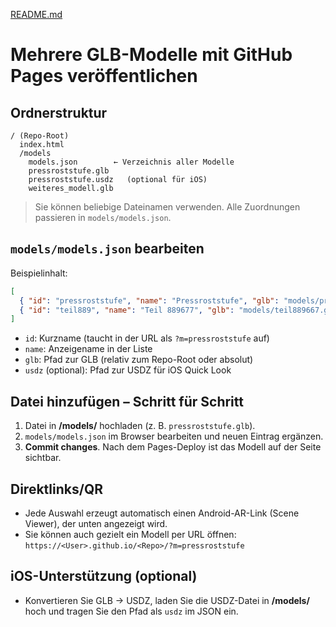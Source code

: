 [README.md](https://github.com/user-attachments/files/22138279/README.md)
# Mehrere GLB-Modelle mit GitHub Pages veröffentlichen

## Ordnerstruktur
```
/ (Repo-Root)
  index.html
  /models
    models.json        ← Verzeichnis aller Modelle
    pressroststufe.glb
    pressroststufe.usdz   (optional für iOS)
    weiteres_modell.glb
```
> Sie können beliebige Dateinamen verwenden. Alle Zuordnungen passieren in `models/models.json`.

## `models/models.json` bearbeiten
Beispielinhalt:
```json
[
  { "id": "pressroststufe", "name": "Pressroststufe", "glb": "models/pressroststufe.glb", "usdz": "models/pressroststufe.usdz" },
  { "id": "teil889", "name": "Teil 889677", "glb": "models/teil889667.glb" }
]
```
- `id`: Kurzname (taucht in der URL als `?m=pressroststufe` auf)
- `name`: Anzeigename in der Liste
- `glb`: Pfad zur GLB (relativ zum Repo-Root oder absolut)
- `usdz` (optional): Pfad zur USDZ für iOS Quick Look

## Datei hinzufügen – Schritt für Schritt
1. Datei in **/models/** hochladen (z. B. `pressroststufe.glb`).
2. `models/models.json` im Browser bearbeiten und neuen Eintrag ergänzen.
3. **Commit changes**. Nach dem Pages-Deploy ist das Modell auf der Seite sichtbar.

## Direktlinks/QR
- Jede Auswahl erzeugt automatisch einen Android-AR-Link (Scene Viewer), der unten angezeigt wird.
- Sie können auch gezielt ein Modell per URL öffnen:  
  `https://<User>.github.io/<Repo>/?m=pressroststufe`

## iOS-Unterstützung (optional)
- Konvertieren Sie GLB → USDZ, laden Sie die USDZ-Datei in **/models/** hoch und tragen Sie den Pfad als `usdz` im JSON ein.
